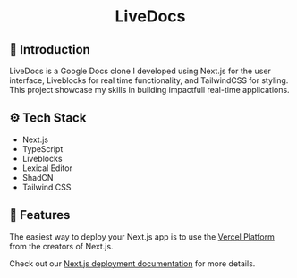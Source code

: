 <h1 align="center"><strong>LiveDocs</strong></h1>

## 🤸 Introduction

LiveDocs is a Google Docs clone I developed using Next.js for the user interface, Liveblocks for real time functionality, and TailwindCSS for styling. This project showcase my skills in building impactfull real-time applications.

## ⚙️ Tech Stack

- Next.js
- TypeScript
- Liveblocks
- Lexical Editor
- ShadCN
- Tailwind CSS

## 🚀 Features

The easiest way to deploy your Next.js app is to use the [Vercel Platform](https://vercel.com/new?utm_medium=default-template&filter=next.js&utm_source=create-next-app&utm_campaign=create-next-app-readme) from the creators of Next.js.

Check out our [Next.js deployment documentation](https://nextjs.org/docs/deployment) for more details.
